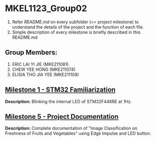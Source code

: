 # MKEL1123_Group02
1. Refer _README.md_ on every subfolder (== project milestone) to understand the details of the project and the function of each file. 
2. Simple description of every milestone is briefly described in this README.md

## Group Members: 
1. ERIC LAI YI JIE (MKE211081)
2. CHEW YEE HONG (MKE211074)
3. ELISIA THO JIA YEE (MKE211108)

## [Milestone 1 - STM32 Familiarization](https://github.com/yeehongchew/MKEL1123_Group02/tree/main/milestone1)
**Description:** Blinking the internal LED of STM32F446RE at 1Hz.

## [Milestone 5 - Project Documentation]()
**Description:** Complete documentation of "Image Classification on Freshness of Fruits and Vegetables" using Edge Impulse and LED button.

